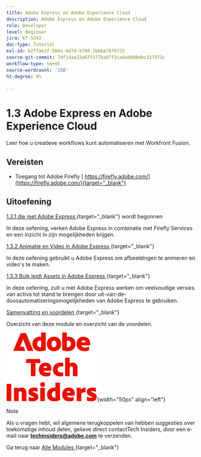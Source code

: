 ```yaml
---
title: Adobe Express en Adobe Experience Cloud
description: Adobe Express en Adobe Experience Cloud
role: Developer
level: Beginner
jira: KT-5342
doc-type: Tutorial
exl-id: b2ffab2f-566e-4d7d-9790-1bbba76f8732
source-git-commit: 7df1daa33a67f177ba07f3ca4add08ebc317973c
workflow-type: tm+mt
source-wordcount: '158'
ht-degree: 0%

---
```


# 1.3 Adobe Express en Adobe Experience Cloud

Leer hoe u creatieve workflows kunt automatiseren met Workfront Fusion.

## Vereisten

- Toegang tot Adobe Firefly [ https://firefly.adobe.com/](https://firefly.adobe.com/){target="_blank"}

## Uitoefening

[ 1.3.1 die met Adobe Express ](./ex1.md){target="_blank"} wordt begonnen

In deze oefening, verken Adobe Express in combinatie met Firefly Services en een inzicht in zijn mogelijkheden krijgen.

[ 1.3.2 Animatie en Video in Adobe Express ](./ex2.md){target="_blank"}

In deze oefening gebruikt u Adobe Express om afbeeldingen te animeren en video&#39;s te maken.

[ 1.3.3 Bulk leidt Assets in Adobe Express ](./ex3.md){target="_blank"}

In deze oefening, zult u met Adobe Express werken om veelvoudige versies van activa tot stand te brengen door uit-van-de-doosautomatiseringsmogelijkheden van Adobe Express te gebruiken.

[ Samenvatting en voordelen ](./summary.md){target="_blank"}

Overzicht van deze module en overzicht van de voordelen.

![ Indexen van de Tech ](./../../../assets/images/techinsiders.png){width="50px" align="left"}

>[!NOTE]
>
>Als u vragen hebt, wil algemene terugkoppelen van hebben suggesties over toekomstige inhoud delen, gelieve direct contactTech Insiders, door een e-mail naar **techinsiders@adobe.com** te verzenden.

Ga terug naar [ Alle Modules ](../../../overview.md){target="_blank"}
